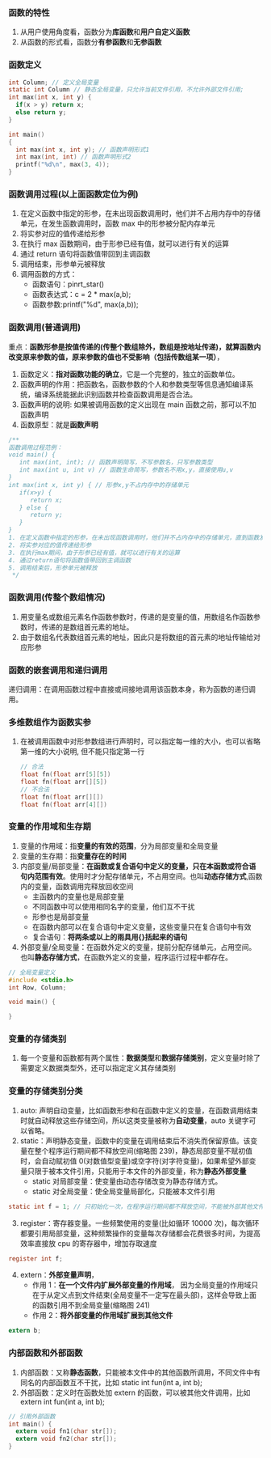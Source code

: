 ### 函数的特性

1. 从用户使用角度看，函数分为**库函数**和**用户自定义函数**
2. 从函数的形式看，函数分**有参函数**和**无参函数**

### 函数定义

```c
int Column; // 定义全局变量
static int Column // 静态全局变量，只允许当前文件引用，不允许外部文件引用;
int max(int x, int y) {
  if(x > y) return x;
  else return y;
}

int main()
{
  int max(int x, int y); // 函数声明形式1
  int max(int, int) // 函数声明形式2
  printf("%d\n", max(3, 4));
}
```

### 函数调用过程(以上面函数定位为例)

1. 在定义函数中指定的形参，在未出现函数调用时，他们并不占用内存中的存储单元，在发生函数调用时，函数 max 中的形参被分配内存单元
2. 将实参对应的值传递给形参
3. 在执行 max 函数期间，由于形参已经有值，就可以进行有关的运算
4. 通过 return 语句将函数值带回到主调函数
5. 调用结束，形参单元被释放
6. 调用函数的方式：
   - 函数语句：pinrt_star()
   - 函数表达式：c = 2 \* max(a,b);
   - 函数参数:printf("%d", max(a,b));

### 函数调用(普通调用)

重点：**函数形参是按值传递的(传整个数组除外，数组是按地址传递)，就算函数内改变原来参数的值，原来参数的值也不受影响（包括传数组某一项）**，

1. 函数定义：**指对函数功能的确立**，它是一个完整的，独立的函数单位。
2. 函数声明的作用：把函数名，函数参数的个人和参数类型等信息通知编译系统，编译系统能据此识别函数并检查函数调用是否合法。
3. 函数声明的说明: 如果被调用函数的定义出现在 main 函数之前，那可以不加函数声明
4. 函数原型：就是**函数声明**

```js
/**
函数调用过程范例：
void main() {
   int max(int, int); // 函数声明简写，不写参数名，只写参数类型
   int max(int u, int v) // 函数生命简写，参数名不用x,y，直接使用u,v
}
int max(int x, int y) { // 形参x,y不占内存中的存储单元
   if(x>y) {
      return x;
   } else {
      return y;
   }
}
1. 在定义函数中指定的形参，在未出现函数调用时，他们并不占内存中的存储单元，直到函数发生调用时，函数max中的形参才被分配内存单元
2. 将实参对应的值传递给形参
3. 在执行max期间，由于形参已经有值，就可以进行有关的运算
4. 通过return语句将函数值带回到主调函数
5. 调用结束后，形参单元被释放
 */
```

### 函数调用(传整个数组情况)

1. 用变量名或数组元素名作函数参数时，传递的是变量的值，用数组名作函数参数时，传递的是数组首元素的地址。
2. 由于数组名代表数组首元素的地址，因此只是将数组的首元素的地址传输给对应形参

### 函数的嵌套调用和递归调用

递归调用：在调用函数过程中直接或间接地调用该函数本身，称为函数的递归调用。

### 多维数组作为函数实参

1. 在被调用函数中对形参数组进行声明时，可以指定每一维的大小，也可以省略第一维的大小说明, 但不能只指定第一行
   ```c
   // 合法
   float fn(float arr[5][5])
   float fn(float arr[][5])
   // 不合法
   float fn(float arr[][])
   float fn(float arr[4][])
   ```

### 变量的作用域和生存期

1. 变量的作用域：指**变量的有效的范围**，分为局部变量和全局变量
1. 变量的生存期：指**变量存在的时间**
1. 内部变量/局部变量：**在函数或复合语句中定义的变量，只在本函数或符合语句内范围有效**。使用时才分配存储单元，不占用空间。也叫**动态存储方式**,函数内的变量，函数调用完释放回收空间
   - 主函数内的变量也是局部变量
   - 不同函数中可以使用相同名字的变量，他们互不干扰
   - 形参也是局部变量
   - 在函数内部可以在复合语句中定义变量，这些变量只在复合语句中有效
   - 复合语句：**将两条或以上的雨具用{}括起来的语句**
1. 外部变量/全局变量：在函数外定义的变量，提前分配存储单元，占用空间。也叫**静态存储方式**，在函数外定义的变量，程序运行过程中都存在。

```c
// 全局变量定义
#include <stdio.h>
int Row, Column;

void main() {

}
```

### 变量的存储类别

1. 每一个变量和函数都有两个属性：**数据类型**和**数据存储类别**，定义变量时除了需要定义数据类型外，还可以指定定义其存储类别

### 变量的存储类别分类

1. auto: 声明自动变量，比如函数形参和在函数中定义的变量，在函数调用结束时就自动释放这些存储空间，所以这类变量被称为**自动变量**，auto 关键字可以省略。
2. static：声明静态变量，函数中的变量在调用结束后不消失而保留原值。该变量在整个程序运行期间都不释放空间(缩略图 239)，静态局部变量不赋初值时，会自动赋初值 0(对数值型变量)或空字符(对字符变量)，如果希望外部变量只限于被本文件引用，只能用于本文件的外部变量，称为**静态外部变量**
   - static 对局部变量：使变量由动态存储改变为静态存储方式。
   - static 对全局变量：使全局变量局部化，只能被本文件引用

```c
static int f = 1; // 只初始化一次，在程序运行期间都不释放空间，不能被外部其他文件所引用
```

3. register：寄存器变量。一些频繁使用的变量(比如循环 10000 次)，每次循环都要引用局部变量，这种频繁操作的变量每次存储都会花费很多时间，为提高效率直接放 cpu 的寄存器中，增加存取速度

```c
register int f;
```

4. extern：**外部变量声明**，
   - 作用 1：**在一个文件内扩展外部变量的作用域**， 因为全局变量的作用域只在于从定义点到文件结束(全局变量不一定写在最头部)，这样会导致上面的函数引用不到全局变量(缩略图 241)
   - 作用 2：**将外部变量的作用域扩展到其他文件**

```c
extern b;
```

### 内部函数和外部函数

1. 内部函数：又称**静态函数**，只能被本文件中的其他函数所调用，不同文件中有同名的内部函数互不干扰，比如 static int fun(int a, int b);
2. 外部函数：定义时在函数处加 extern 的函数，可以被其他文件调用，比如 extern int fun(int a, int b);

```c
// 引用外部函数
int main() {
  extern void fn1(char str[]);
  extern void fn2(char str[]);
}
```
